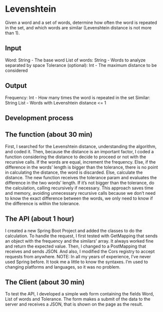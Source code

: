 # Levenshtein
Given a word and a set of words, determine how often the word is repeated in the set, and which words are similar (Levenshtein distance is not more than 1).

Input
-----
Word: String - The base word
List of words: String - Words to analyze separated by space
Tolerance (optional): Int - The maximum distance to be considered 

Output
------
Frequency: Int - How many times the word is repeated in the set
Similar: String List - Words with Levenshtein distance <= 1

Development process
-------------------
The function (about 30 min)
------------
First, I searched for the Levenshtein distance, understanding the algorithm, and coded it. 
Then, because the distance is an important factor, I coded a function considering the distance to decide to proceed or not with the recursive calls.
If the words are equal, increment the frequency.
Else, if the difference in the words’ length is bigger than the tolerance, there is no point in calculating the distance, the word is discarded.
Else, calculate the distance. The new function receives the tolerance param and evaluates the difference in the two words’ length. If it’s not bigger than the tolerance, do the calculation, calling recursively if necessary. 
This approach saves time and memory, avoiding unnecessary recursive calls because we don’t need to know the exact difference between the words, we only need to know if the difference is within the tolerance.

The API (about 1 hour)
-------
I created a new Spring Boot Project and added the classes to do the calculation.
To handle the request, I first tested with GetMapping that sends an object with the frequency and the similars’ array. It always worked fine and return the expected value. 
Then, I changed to a PostMapping that receives and sends JSON. And also, I modified the Cors registry to accept requests from anywhere.
NOTE: In all my years of experience, I’ve never used Spring before. It took me a little to know the syntaxes. I’m used to changing platforms and languages, so it was no problem.

The Client (about 30 min) 
----------
To test the API, I developed a simple web form containing the fields Word, List of words and Tolerance. The form makes a submit of the data to the server and receives a JSON, that is shown on the page as the result.
